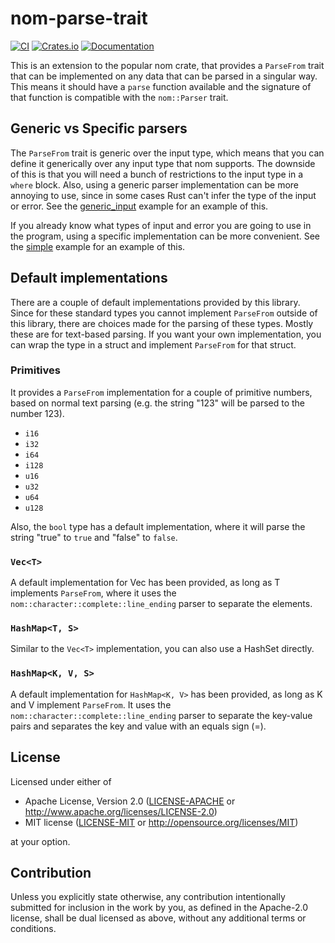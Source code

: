 # nom-parse-trait

[![CI](https://github.com/marcdejonge/nom-parse-trait/actions/workflows/ci.yml/badge.svg)](https://github.com/marcdejonge/nom-parse-trait/actions/workflows/ci.yml)
[![Crates.io](https://img.shields.io/crates/v/nom-parse-trait.svg)](https://crates.io/crates/nom-parse-trait)
[![Documentation](https://docs.rs/nom-parse-trait/badge.svg)](https://docs.rs/nom-parse-trait)

This is an extension to the popular nom crate, that provides a `ParseFrom` 
trait that can be implemented on any data that can be parsed in a singular way.
This means it should have a `parse` function available and the signature of
that function is compatible with the `nom::Parser` trait.

## Generic vs Specific parsers

The `ParseFrom` trait is generic over the input type, which means that you can
define it generically over any input type that nom supports. The downside of this
is that you will need a bunch of restrictions to the input type in a `where` block. 
Also, using a generic parser implementation can be more annoying to use, since in
some cases Rust can't infer the type of the input or error. See the
[generic_input](examples/generic_input.rs) example for an example of this.

If you already know what types of input and error you are going to use in the program,
using a specific implementation can be more convenient. See the [simple](examples/simple.rs)
example for an example of this.

## Default implementations

There are a couple of default implementations provided by this library. Since for these
standard types you cannot implement `ParseFrom` outside of this library, there are
choices made for the parsing of these types. Mostly these are for text-based parsing.
If you want your own implementation, you can wrap the type in a struct and implement
`ParseFrom` for that struct.

### Primitives
It provides a `ParseFrom` implementation for a couple of primitive numbers, based on
normal text parsing (e.g. the string "123" will be parsed to the number 123).

- `i16`
- `i32`
- `i64`
- `i128`
- `u16`
- `u32`
- `u64`
- `u128`

Also, the `bool` type has a default implementation, where it will parse the string
"true" to `true` and "false" to `false`.

### `Vec<T>`
A default implementation for Vec<T> has been provided, as long as T implements 
`ParseFrom`, where it uses the `nom::character::complete::line_ending` parser
to separate the elements.

### `HashMap<T, S>`
Similar to the `Vec<T>` implementation, you can also use a HashSet directly.

### `HashMap<K, V, S>`
A default implementation for `HashMap<K, V>` has been provided, as long as K and V
implement `ParseFrom`. It uses the `nom::character::complete::line_ending` parser
to separate the key-value pairs and separates the key and value with an equals sign (=).

## License

Licensed under either of

* Apache License, Version 2.0
  ([LICENSE-APACHE](LICENSE-APACHE) or http://www.apache.org/licenses/LICENSE-2.0)
* MIT license
  ([LICENSE-MIT](LICENSE-MIT) or http://opensource.org/licenses/MIT)

at your option.

## Contribution

Unless you explicitly state otherwise, any contribution intentionally submitted
for inclusion in the work by you, as defined in the Apache-2.0 license, shall be
dual licensed as above, without any additional terms or conditions.